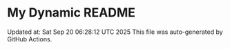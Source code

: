 # My Dynamic README
Updated at: Sat Sep 20 06:28:12 UTC 2025
This file was auto-generated by GitHub Actions.
